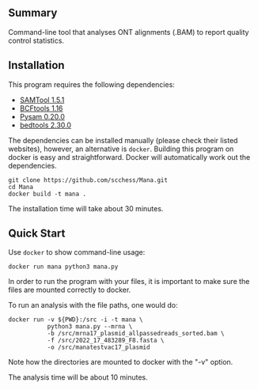 ## Summary

Command-line tool that analyses ONT alignments (.BAM) to report quality control statistics.

## Installation

This program requires the following dependencies:

* [SAMTool 1.5.1](http://www.htslib.org)
* [BCFtools 1.16](http://www.htslib.org)
* [Pysam 0.20.0](https://pysam.readthedocs.io/en/latest/api.html)
* [bedtools 2.30.0](https://bedtools.readthedocs.io/en/latest)

The dependencies can be installed manually (please check their listed websites), however, an
alternative is `docker`. Building this program on docker is easy and straightforward. Docker
will automatically work out the dependencies.

    git clone https://github.com/scchess/Mana.git
    cd Mana
    docker build -t mana .

The installation time will take about 30 minutes.

## Quick Start

Use `docker` to show command-line usage:

    docker run mana python3 mana.py

In order to run the program with your files, it is important to make sure the files are mounted correctly to docker.

To run an analysis with the file paths, one would do:

    docker run -v ${PWD}:/src -i -t mana \
               python3 mana.py --mrna \
               -b /src/mrna17_plasmid_allpassedreads_sorted.bam \
               -f /src/2022_17_483289_F8.fasta \
               -o /src/manatestvac17_plasmid

Note how the directories are mounted to docker with the "-v" option.

The analysis time will be about 10 minutes.
